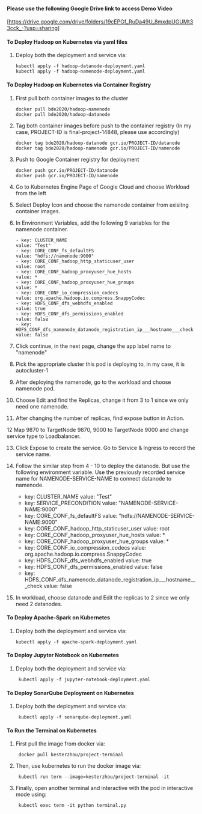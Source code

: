 #### Please use the following Google Drive link to access Demo Video
[https://drive.google.com/drive/folders/19cEPGf_RuDa49U_8mxdpUGUMt33cck_-?usp=sharing]



#### To Deploy Hadoop on Kubernetes via yaml files

1.  Deploy both the deployment and service via: 

        kubectl apply -f hadoop-datanode-deployment.yaml
        kubectl apply -f hadoop-namenode-deployment.yaml


#### To Deploy Hadoop on Kubernetes via Container Registry

1.  First pull both container images to the cluster
        
        docker pull bde2020/hadoop-namenode
        docker pull bde2020/hadoop-datanode

2.  Tag both container images before push to the container registry
    (In my case, PROJECT-ID is final-project-14848, please use accordingly)

        docker tag bde2020/hadoop-datanode gcr.io/PROJECT-ID/datanode
        docker tag bde2020/hadoop-namenode gcr.io/PROJECT-ID/namenode

3.  Push to Google Container registry for deployment

        docker push gcr.io/PROJECT-ID/datanode
        docker push gcr.io/PROJECT-ID/namenode

4.  Go to Kubernetes Engine Page of Google Cloud and choose Workload from the left

5.  Select Deploy Icon and choose the namenode container from exisitng container images.

6.  In Environment Variables, add the following 9 variables for the namenode container.
        
        - key: CLUSTER_NAME
        value: "Test"
        - key: CORE_CONF_fs_defaultFS
        value: "hdfs://namenode:9000"
        - key: CORE_CONF_hadoop_http_staticuser_user
        value: root
        - key: CORE_CONF_hadoop_proxyuser_hue_hosts
        value: *
        - key: CORE_CONF_hadoop_proxyuser_hue_groups
        value: *
        - key: CORE_CONF_io_compression_codecs
        value: org.apache.hadoop.io.compress.SnappyCodec
        - key: HDFS_CONF_dfs_webhdfs_enabled
        value: true
        - key: HDFS_CONF_dfs_permissions_enabled
        value: false
        - key: HDFS_CONF_dfs_namenode_datanode_registration_ip___hostname___check
        value: false

7.   Click continue, in the next page, change the app label name to "namenode"

8.   Pick the appropriate cluster this pod is deploying to, in my case, it is autocluster-1

9.   After deploying the namenode, go to the workload and choose namenode pod.

10.  Choose Edit and find the Replicas, change it from 3 to 1 since we only need one namenode.

11.  After changing the number of replicas, find expose button in Action.

12   Map 9870 to TargetNode 9870, 9000 to TargetNode 9000 and change service type to Loadbalancer.

13.  Click Expose to create the service. Go to Service & Ingress to record the service name. 

14.  Follow the similar step from 4 - 10 to deploy the datanode. But use the following environment variable. Use the previously recorded service name for NAMENODE-SERVICE-NAME to connect datanode to
namenode.
        
        - key: CLUSTER_NAME
            value: "Test"
        - key: SERVICE_PRECONDITION
        value: "NAMENODE-SERVICE-NAME:9000"
        - key: CORE_CONF_fs_defaultFS
        value: "hdfs://NAMENODE-SERVICE-NAME:9000"
        - key: CORE_CONF_hadoop_http_staticuser_user
        value: root
        - key: CORE_CONF_hadoop_proxyuser_hue_hosts
        value: *
        - key: CORE_CONF_hadoop_proxyuser_hue_groups
        value: *
        - key: CORE_CONF_io_compression_codecs
        value: org.apache.hadoop.io.compress.SnappyCodec
        - key: HDFS_CONF_dfs_webhdfs_enabled
        value: true
        - key: HDFS_CONF_dfs_permissions_enabled
        value: false
        - key: HDFS_CONF_dfs_namenode_datanode_registration_ip___hostname___check
        value: false

15.  In workload, choose datanode and Edit the replicas to 2 since we only need 2 datanodes.
        
#### To Deploy Apache-Spark on Kubernetes

1.  Deploy both the deployment and service via: 

        kubectl apply -f apache-spark-deployment.yaml

#### To Deploy Jupyter Notebook on Kubernetes

1. Deploy both the deployment and service via: 

        kubectl apply -f jupyter-notebook-deployment.yaml

#### To Deploy SonarQube Deployment on Kubernetes

1. Deploy both the deployment and service via: 

        kubectl apply -f sonarqube-deployment.yaml

#### To Run the Terminal on Kubernetes

1. First pull the image from docker via:

        docker pull kesterzhou/project-terminal 

2. Then, use kubernetes to run the docker image via:
    
        kubectl run term --image=kesterzhou/project-terminal -it

3. Finally, open another terminal and interactive with the pod in interactive mode using:

        kubectl exec term -it python terminal.py